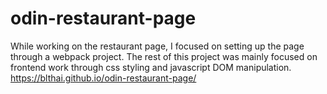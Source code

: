 # odin-restaurant-page

While working on the restaurant page, I focused on setting up the page through a webpack project. The rest of this project was mainly focused on frontend work through css styling and javascript DOM manipulation.
https://blthai.github.io/odin-restaurant-page/
